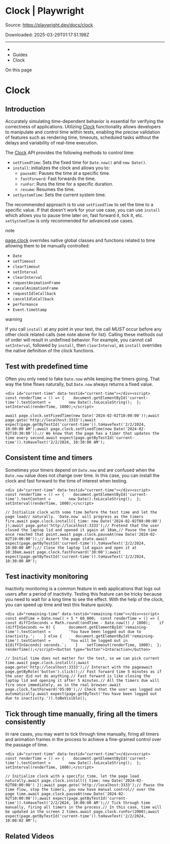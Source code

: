 # Clock | Playwright

Source: https://playwright.dev/docs/clock

Downloaded: 2025-03-29T01:17:51.198Z

---

*   [](/)
*   Guides
*   Clock

On this page

Clock
=====

Introduction[​](#introduction "Direct link to Introduction")
------------------------------------------------------------

Accurately simulating time-dependent behavior is essential for verifying the correctness of applications. Utilizing [Clock](/docs/api/class-clock "Clock") functionality allows developers to manipulate and control time within tests, enabling the precise validation of features such as rendering time, timeouts, scheduled tasks without the delays and variability of real-time execution.

The [Clock](/docs/api/class-clock "Clock") API provides the following methods to control time:

*   `setFixedTime`: Sets the fixed time for `Date.now()` and `new Date()`.
*   `install`: initializes the clock and allows you to:
    *   `pauseAt`: Pauses the time at a specific time.
    *   `fastForward`: Fast forwards the time.
    *   `runFor`: Runs the time for a specific duration.
    *   `resume`: Resumes the time.
*   `setSystemTime`: Sets the current system time.

The recommended approach is to use `setFixedTime` to set the time to a specific value. If that doesn't work for your use case, you can use `install` which allows you to pause time later on, fast forward it, tick it, etc. `setSystemTime` is only recommended for advanced use cases.

note

[page.clock](/docs/api/class-page#page-clock) overrides native global classes and functions related to time allowing them to be manually controlled:

*   `Date`
*   `setTimeout`
*   `clearTimeout`
*   `setInterval`
*   `clearInterval`
*   `requestAnimationFrame`
*   `cancelAnimationFrame`
*   `requestIdleCallback`
*   `cancelIdleCallback`
*   `performance`
*   `Event.timeStamp`

warning

If you call `install` at any point in your test, the call _MUST_ occur before any other clock related calls (see note above for list). Calling these methods out of order will result in undefined behavior. For example, you cannot call `setInterval`, followed by `install`, then `clearInterval`, as `install` overrides the native definition of the clock functions.

Test with predefined time[​](#test-with-predefined-time "Direct link to Test with predefined time")
---------------------------------------------------------------------------------------------------

Often you only need to fake `Date.now` while keeping the timers going. That way the time flows naturally, but `Date.now` always returns a fixed value.

    <div id="current-time" data-testid="current-time"></div><script>  const renderTime = () => {    document.getElementById('current-time').textContent =        new Date().toLocaleString();  };  setInterval(renderTime, 1000);</script>

    await page.clock.setFixedTime(new Date('2024-02-02T10:00:00'));await page.goto('http://localhost:3333');await expect(page.getByTestId('current-time')).toHaveText('2/2/2024, 10:00:00 AM');await page.clock.setFixedTime(new Date('2024-02-02T10:30:00'));// We know that the page has a timer that updates the time every second.await expect(page.getByTestId('current-time')).toHaveText('2/2/2024, 10:30:00 AM');

Consistent time and timers[​](#consistent-time-and-timers "Direct link to Consistent time and timers")
------------------------------------------------------------------------------------------------------

Sometimes your timers depend on `Date.now` and are confused when the `Date.now` value does not change over time. In this case, you can install the clock and fast forward to the time of interest when testing.

    <div id="current-time" data-testid="current-time"></div><script>  const renderTime = () => {    document.getElementById('current-time').textContent =        new Date().toLocaleString();  };  setInterval(renderTime, 1000);</script>

    // Initialize clock with some time before the test time and let the page load// naturally. `Date.now` will progress as the timers fire.await page.clock.install({ time: new Date('2024-02-02T08:00:00') });await page.goto('http://localhost:3333');// Pretend that the user closed the laptop lid and opened it again at 10am,// Pause the time once reached that point.await page.clock.pauseAt(new Date('2024-02-02T10:00:00'));// Assert the page state.await expect(page.getByTestId('current-time')).toHaveText('2/2/2024, 10:00:00 AM');// Close the laptop lid again and open it at 10:30am.await page.clock.fastForward('30:00');await expect(page.getByTestId('current-time')).toHaveText('2/2/2024, 10:30:00 AM');

Test inactivity monitoring[​](#test-inactivity-monitoring "Direct link to Test inactivity monitoring")
------------------------------------------------------------------------------------------------------

Inactivity monitoring is a common feature in web applications that logs out users after a period of inactivity. Testing this feature can be tricky because you need to wait for a long time to see the effect. With the help of the clock, you can speed up time and test this feature quickly.

    <div id="remaining-time" data-testid="remaining-time"></div><script>  const endTime = Date.now() + 5 * 60_000;  const renderTime = () => {    const diffInSeconds = Math.round((endTime - Date.now()) / 1000);    if (diffInSeconds <= 0) {      document.getElementById('remaining-time').textContent =        'You have been logged out due to inactivity.';    } else {      document.getElementById('remaining-time').textContent =        `You will be logged out in ${diffInSeconds} seconds.`;    }    setTimeout(renderTime, 1000);  };  renderTime();</script><button type="button">Interaction</button>

    // Initial time does not matter for the test, so we can pick current time.await page.clock.install();await page.goto('http://localhost:3333');// Interact with the pageawait page.getByRole('button').click();// Fast forward time 5 minutes as if the user did not do anything.// Fast forward is like closing the laptop lid and opening it after 5 minutes.// All the timers due will fire once immediately, as in the real browser.await page.clock.fastForward('05:00');// Check that the user was logged out automatically.await expect(page.getByText('You have been logged out due to inactivity.')).toBeVisible();

Tick through time manually, firing all the timers consistently[​](#tick-through-time-manually-firing-all-the-timers-consistently "Direct link to Tick through time manually, firing all the timers consistently")
-----------------------------------------------------------------------------------------------------------------------------------------------------------------------------------------------------------------

In rare cases, you may want to tick through time manually, firing all timers and animation frames in the process to achieve a fine-grained control over the passage of time.

    <div id="current-time" data-testid="current-time"></div><script>  const renderTime = () => {    document.getElementById('current-time').textContent =        new Date().toLocaleString();  };  setInterval(renderTime, 1000);</script>

    // Initialize clock with a specific time, let the page load naturally.await page.clock.install({ time: new Date('2024-02-02T08:00:00') });await page.goto('http://localhost:3333');// Pause the time flow, stop the timers, you now have manual control// over the page time.await page.clock.pauseAt(new Date('2024-02-02T10:00:00'));await expect(page.getByTestId('current-time')).toHaveText('2/2/2024, 10:00:00 AM');// Tick through time manually, firing all timers in the process.// In this case, time will be updated in the screen 2 times.await page.clock.runFor(2000);await expect(page.getByTestId('current-time')).toHaveText('2/2/2024, 10:00:02 AM');

Related Videos[​](#related-videos "Direct link to Related Videos")
------------------------------------------------------------------